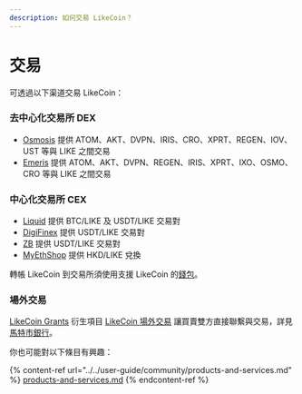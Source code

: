 ```yaml
---
description: 如何交易 LikeCoin？
---
```


# 交易

可透過以下渠道交易 LikeCoin：

### 去中心化交易所 DEX

* [Osmosis](https://app.osmosis.zone) 提供 ATOM、AKT、DVPN、IRIS、CRO、XPRT、REGEN、IOV、UST 等與 LIKE 之間交易
* [Emeris](https://app.emeris.com) 提供 ATOM、AKT、DVPN、REGEN、IRIS、XPRT、IXO、OSMO、CRO 等與 LIKE 之間交易

### 中心化交易所 CEX

* [Liquid](https://www.liquid.com) 提供 BTC/LIKE 及 USDT/LIKE 交易對
* [DigiFinex](https://www.digifinex.com) 提供 USDT/LIKE 交易對
* [ZB](https://www.zb.com) 提供 USDT/LIKE 交易對
* [MyEthShop](https://www.myethshop.com) 提供 HKD/LIKE 兌換

轉帳 LikeCoin 到交易所須使用支援 LikeCoin 的[錢包](../wallet/)。

### 場外交易

[LikeCoin Grants](../governance/likecoin-grants.md) 衍生項目 [LikeCoin 場外交易](https://lotc.netlify.app) 讓買賣雙方直接聯繫與交易，詳見 [馬特市銀行](https://matters.news/\~lotc)。

你也可能對以下條目有興趣：

{% content-ref url="../../user-guide/community/products-and-services.md" %}
[products-and-services.md](../../user-guide/community/products-and-services.md)
{% endcontent-ref %}
